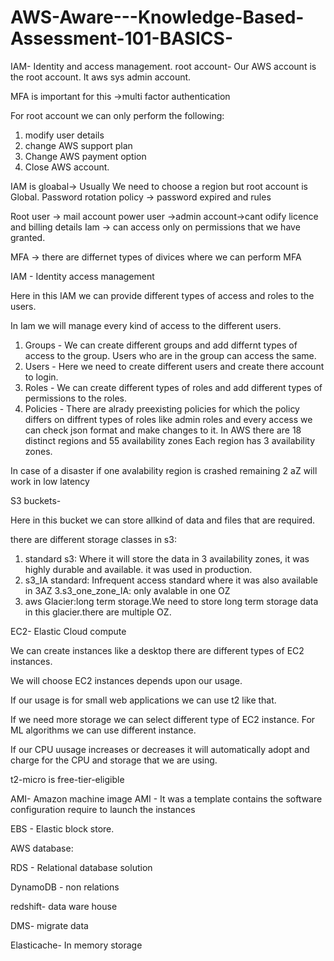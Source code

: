# AWS-Aware---Knowledge-Based-Assessment-101-BASICS-

IAM- Identity and access management.
root account- Our AWS account is the root account.
It aws sys admin account.

MFA is important for this ->multi factor authentication

For root account we can only perform the following:

1. modify user details
2. change AWS support plan
3. Change AWS payment option
4. Close AWS account.

IAM is gloabal-> 
Usually We need to choose a region but root account is Global.
Password rotation policy -> password expired and rules


Root user -> mail account
power user ->admin account->cant odify licence and billing details
Iam -> can access only on permissions that we have granted.

MFA -> there are differnet types of divices where we can perform MFA

IAM - Identity access management

Here in this IAM we can provide different types of access and roles to the users.

In Iam we will manage every kind of access to the different users.

1. Groups - We can create different groups and add differnt types of access to the group. Users who are in the group can access the same.
2. Users - Here we need to create different users and create there account to login.
3. Roles - We can create different types of roles and add different types of permissions to the roles.
4. Policies - There are alrady preexisting policies for which the policy differs on diffrent types of roles like admin roles and every access we can check json format and make changes to it.
In AWS there are 18 distinct regions and 55 availability zones
Each region has 3 availability zones.

In case of a disaster if one avalability region is crashed remaining 2 aZ will work in low latency

S3 buckets-

Here in this bucket we can store allkind of data and files that are required.

there are different storage classes in s3:
1. standard s3: Where it will store the data in 3 availability zones, it was highly durable and available. it was used in production.
2. s3_IA standard: Infrequent access standard where it was also available in 3AZ
3.s3_one_zone_IA: only avalable in one OZ
4. aws Glacier:long term storage.We need to store long term storage data in this glacier.there are multiple OZ.


EC2- Elastic Cloud compute

We can create instances like a desktop there are different types of EC2 instances.

We will choose EC2 instances depends upon our usage.

If our usage is for small web applications we can use t2 like that.

If we need more storage we can select different type of EC2 instance. For ML algorithms we can use different instance.

If our CPU uusage increases or decreases it will automatically adopt and charge for the CPU and storage that we are using.

t2-micro is free-tier-eligible




AMI- Amazon machine image
AMI - It was a template contains the software configuration require to launch the instances

EBS - Elastic block store.


AWS database:

RDS - Relational database solution

DynamoDB - non relations

redshift- data ware house

DMS- migrate data

Elasticache- In memory storage
